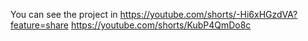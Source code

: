 You can see the project in 
https://youtube.com/shorts/-Hi6xHGzdVA?feature=share
https://youtube.com/shorts/KubP4QmDo8c
